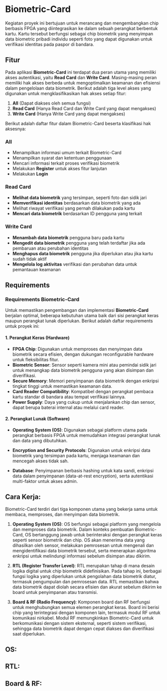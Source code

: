 # Biometric-Card

Kegiatan proyek ini bertujuan untuk merancang dan mengembangkan chip berbasis FPGA yang diintegrasikan ke dalam sebuah perangkat berbentuk kartu. Kartu tersebut berfungsi sebagai chip biometrik yang menyimpan data biometric pribadi individu seperti foto yang dapat digunakan untuk verifikasi identitas pada paspor di bandara.

## Fitur

Pada aplikasi **Biometric-Card** ini terdapat dua peran utama yang memiliki akses autentikasi, yaitu **Read Card** dan **Write Card**. Masing-masing peran memiliki hak akses berbeda untuk mengoptimalkan keamanan dan efisiensi dalam pengelolaan data biometrik. Berikut adalah tiga level akses yang digunakan untuk mengklasifikasikan hak akses setiap fitur:

1. **All** (Dapat diakses oleh semua fungsi)
2. **Read Card** (Hanya Read Card dan Write Card yang dapat mengakses)
3. **Write Card** (Hanya Write Card yang dapat mengakses)

Berikut adalah daftar fitur dalam Biometric-Card beserta klasifikasi hak aksesnya:

### All

- Menampilkan informasi umum terkait Biometric-Card
- Menampilkan syarat dan ketentuan penggunaan
- Mencari informasi terkait proses verifikasi biometrik
- Melakukan **Register** untuk akses fitur lanjutan
- Melakukan **Login**

### Read Card

- **Melihat data biometrik** yang tersimpan, seperti foto dan sidik jari
- **Memverifikasi identitas** berdasarkan data biometrik yang ada
- Melihat riwayat verifikasi yang pernah dilakukan pada kartu
- **Mencari data biometrik** berdasarkan ID pengguna yang terkait

### Write Card

- **Menambah data biometrik** pengguna baru pada kartu
- **Mengedit data biometrik** pengguna yang telah terdaftar jika ada pembaruan atau perubahan identitas
- **Menghapus data biometrik** pengguna jika diperlukan atau jika kartu sudah tidak aktif
- **Mengelola log aktivitas** verifikasi dan perubahan data untuk pemantauan keamanan

## Requirements

### Requirements Biometric-Card

Untuk memastikan pengembangan dan implementasi **Biometric-Card** berjalan optimal, beberapa kebutuhan utama baik dari sisi perangkat keras maupun perangkat lunak diperlukan. Berikut adalah daftar requirements untuk proyek ini:

#### 1. **Perangkat Keras (Hardware)**

- **FPGA Chip**: Digunakan untuk memproses dan menyimpan data biometrik secara efisien, dengan dukungan reconfigurable hardware untuk fleksibilitas fitur.
- **Biometric Sensor**: Sensor seperti kamera mini atau pemindai sidik jari untuk menangkap data biometrik pengguna yang akan disimpan dan diverifikasi.
- **Secure Memory**: Memori penyimpanan data biometrik dengan enkripsi tingkat tinggi untuk memastikan keamanan data.
- **Card Reader Compatibility**: Kompatibel dengan perangkat pembaca kartu standar di bandara atau tempat verifikasi lainnya.
- **Power Supply**: Daya yang cukup untuk menjalankan chip dan sensor, dapat berupa baterai internal atau melalui card reader.

#### 2. **Perangkat Lunak (Software)**

- **Operating System (OS)**: Digunakan sebagai platform utama pada perangkat berbasis FPGA untuk memudahkan integrasi perangkat lunak dan data yang dibutuhkan. 


- **Encryption and Security Protocols**: Digunakan untuk enkripsi data biometrik yang tersimpan pada kartu, menjaga keamanan dan mencegah akses tidak sah.

- **Database**: Penyimpanan berbasis hashing untuk kata sandi, enkripsi data dalam penyimpanan (data-at-rest encryption), serta autentikasi multi-faktor untuk akses admin.

## Cara Kerja:
Biometric-Card terdiri dari tiga komponen utama yang bekerja sama untuk membaca, memproses, dan menyimpan data biometrik. 

1. **Operating System (OS)**: OS berfungsi sebagai platform yang mengelola dan memproses data biometrik. Dalam konteks pembuatan Biometric-Card, OS bertanggung jawab untuk berinteraksi dengan perangkat keras seperti sensor biometrik dan chip. OS akan menerima data yang dihasilkan oleh sensor, melakukan pemrosesan untuk mengenali dan mengidentifikasi data biometrik tersebut, serta menerapkan algoritma enkripsi untuk melindungi informasi sebelum disimpan atau dikirim.

2. **RTL (Register Transfer Level)**: RTL merupakan tahap di mana desain logika digital untuk chip biometrik didefinisikan. Pada tahap ini, berbagai fungsi logika yang diperlukan untuk pengolahan data biometrik diatur, termasuk pengumpulan dan pemrosesan data. RTL memastikan bahwa data biometrik dapat diolah secara efisien dan akurat sebelum dikirim ke board untuk penyimpanan atau transmisi.

3. **Board & RF (Radio Frequency)**: Komponen board dan RF berfungsi untuk menghubungkan semua elemen perangkat keras. Board ini berisi chip yang terintegrasi dengan komponen lain, termasuk modul RF untuk komunikasi nirkabel. Modul RF memungkinkan Biometric-Card untuk berkomunikasi dengan sistem eksternal, seperti sistem verifikasi, sehingga data biometrik dapat dengan cepat diakses dan diverifikasi saat diperlukan.

## OS:

## RTL:

## Board & RF:

